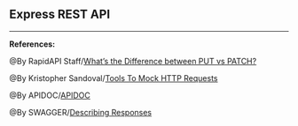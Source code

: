 ## **Express REST API**





-----------------------------------------------

**References:**

@By RapidAPI Staff/[What’s the Difference between PUT vs PATCH?](https://expressjs.com/en/guide/writing-middleware.html)

@By Kristopher Sandoval/[Tools To Mock HTTP Requests](https://nordicapis.com/10-tools-to-mock-http-requests/)

@By APIDOC/[APIDOC](https://apidocjs.com/)

@By SWAGGER/[Describing Responses](https://swagger.io/docs/specification/2-0/describing-responses/)
